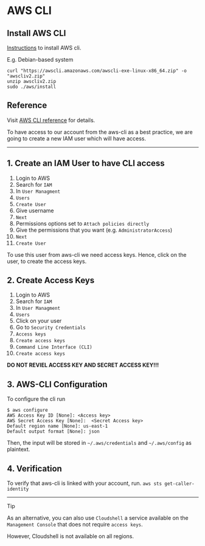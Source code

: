 # AWS CLI

## Install AWS CLI 
[Instructions](https://docs.aws.amazon.com/cli/latest/userguide/getting-started-install.html) to install AWS cli.

E.g. Debian-based system
```
curl "https://awscli.amazonaws.com/awscli-exe-linux-x86_64.zip" -o "awscliv2.zip"
unzip awscliv2.zip
sudo ./aws/install
```

## Reference
Visit [AWS CLI reference](https://docs.aws.amazon.com/cli/latest/reference/) for details.

To have access to our account from the aws-cli as a best practice, we are going to create a new IAM user which will have access.

---

## 1. Create an IAM User to have CLI access
1. Login to AWS
2. Search for `IAM`
3. In `User Managment`
4. `Users`
5. `Create User`
6. Give username
7. `Next`
8. Permissions options set to `Attach policies directly`
9. Give the permissions that you want (e.g. `AdministratorAccess`)
10. `Next`
11. `Create User`

To use this user from aws-cli we need access keys. Hence, click on the user, to create the access keys.

## 2. Create Access Keys
1. Login to AWS
2. Search for `IAM`
3. In `User Managment`
4. `Users`
5. Click on your user
6. Go to `Security Credentials`
7. `Access keys`
8. `Create access keys`
9. `Command Line Interface (CLI)`
10. `Create access keys`

**DO NOT REVIEL ACCESS KEY AND SECRET ACCESS KEY!!!**

## 3. AWS-CLI Configuration
To configure the cli run
```
$ aws configure
AWS Access Key ID [None]: <Access key>                       
AWS Secret Access Key [None]:  <Secret Access key>
Default region name [None]: us-east-1                                   
Default output format [None]: json                                      
```

Then, the input will be stored in `~/.aws/credentials` and `~/.aws/config` as plaintext.

## 4. Verification
To verify that aws-cli is linked with your account, run.
`aws sts get-caller-identity`

---

> [!TIP]
> As an alternative, you can also use `Cloudshell` a service available on the `Management Console` that does not require `access keys`.
>
> However, Cloudshell is not available on all regions.

